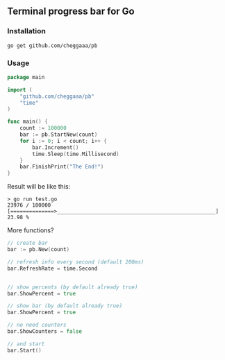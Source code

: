 ## Terminal progress bar for Go  

### Installation
```
go get github.com/cheggaaa/pb
```   

### Usage   
```Go
package main

import (
	"github.com/cheggaaa/pb"
	"time"
)

func main() {
	count := 100000
	bar := pb.StartNew(count)
	for i := 0; i < count; i++ {
		bar.Increment()
		time.Sleep(time.Millisecond)
	}
	bar.FinishPrint("The End!")
}
```   
Result will be like this:
```
> go run test.go
23976 / 100000 [==============>___________________________________________________] 23.98 %
```

More functions?  
```Go
// create bar
bar := pb.New(count)

// refresh info every second (default 200ms)
bar.RefreshRate = time.Second


// show percents (by default already true)
bar.ShowPercent = true

// show bar (by default already true)
bar.ShowPercent = true

// no need counters
bar.ShowCounters = false

// and start
bar.Start()
```   
